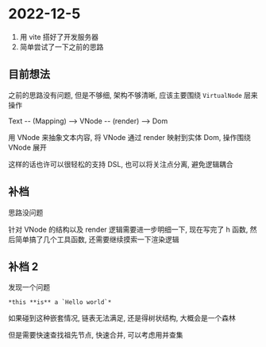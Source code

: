 # 2022-12-5

1. 用 vite 搭好了开发服务器
2. 简单尝试了一下之前的思路

## 目前想法

之前的思路没有问题, 但是不够细, 架构不够清晰, 应该主要围绕 `VirtualNode` 层来操作

Text -- (Mapping) --> VNode -- (render) --> Dom

用 VNode 来抽象文本内容, 将 VNode 通过 render 映射到实体 Dom, 操作围绕 VNode 展开

这样的话也许可以很轻松的支持 DSL, 也可以将关注点分离, 避免逻辑耦合

## 补档

思路没问题

针对 VNode 的结构以及 render 逻辑需要进一步明细一下, 现在写完了 h 函数, 然后简单搞了几个工具函数, 还需要继续摸索一下渲染逻辑

## 补档 2

发现一个问题

```text
*this **is** a `Hello world`*
```

如果碰到这种嵌套情况, 链表无法满足, 还是得树状结构, 大概会是一个森林

但是需要快速查找祖先节点, 快速合并, 可以考虑用并查集
